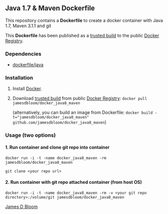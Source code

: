 ## Java 1.7 & Maven Dockerfile

This repository contains a **Dockerfile** to create a docker container with Java 1.7, Maven 3.1.1 and git

This **Dockerfile** has been published as a [trusted build](https://registry.hub.docker.com/u/jamesdbloom/docker-java8-maven/) to the public [Docker Registry](https://index.docker.io/).


### Dependencies

* [dockerfile/java](http://dockerfile.github.io/#/java)


### Installation

1. Install [Docker](https://www.docker.io/).

2. Download [trusted build](https://registry.hub.docker.com/u/jamesdbloom/docker-java8-maven/) from public [Docker Registry](https://index.docker.io/): `docker pull jamesdbloom/docker_java8_maven`

   (alternatively, you can build an image from Dockerfile: `docker build -t="jamesdbloom/docker_java8_maven" github.com/jamesdbloom/docker_java8_maven`)


### Usage (two options)

#### 1. Run container and clone git repo into container

    docker run -i -t -name docker_java8_maven -rm jamesdbloom/docker_java8_maven

    git clone <your repo url>

#### 2. Run container with git repo attached container (from host OS)

    docker run -i -t -name docker_java8_maven -rm -v <your git repo directory>:/volume/git jamesdbloom/docker_java8_maven
    
[James D Bloom](http://blog.jamesdbloom.com)
